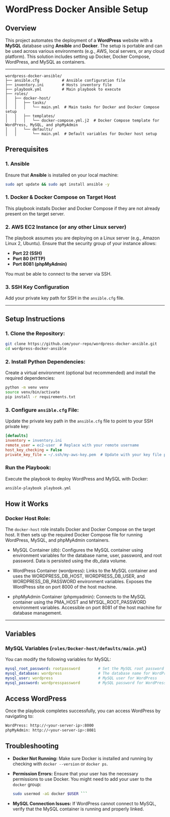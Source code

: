 # WordPress Docker Ansible Setup

## Overview

This project automates the deployment of a **WordPress** website with a **MySQL** database using **Ansible** and **Docker**. The setup is portable and can be used across various environments (e.g., AWS, local servers, or any cloud platform). This solution includes setting up Docker, Docker Compose, WordPress, and MySQL as containers.

---

```
wordpress-docker-ansible/
├── ansible.cfg          # Ansible configuration file
├── inventory.ini        # Hosts inventory file
├── playbook.yml         # Main playbook to execute
├── roles/
│   ├── docker-host/     
│   │   ├── tasks/        
│   │   │   └── main.yml  # Main tasks for Docker and Docker Compose setup
│   │   ├── templates/    
│   │   │   └── docker-compose.yml.j2  # Docker Compose template for WordPress, MySQL, and phpMyAdmin
│   │   └── defaults/     
│   │       └── main.yml  # Default variables for Docker host setup

```

## Prerequisites

### 1. **Ansible**
Ensure that **Ansible** is installed on your local machine:

```bash
sudo apt update && sudo apt install ansible -y
```


### 1. **Docker & Docker Compose on Target Host**
This playbook installs Docker and Docker Compose if they are not already present on the target server.

### 2. **AWS EC2 Instance (or any other Linux server)**
The playbook assumes you are deploying on a Linux server (e.g., Amazon Linux 2, Ubuntu). Ensure that the security group of your instance allows:

- **Port 22 (SSH)**
- **Port 80 (HTTP)**
- **Port 8081 (phpMyAdmin)**

You must be able to connect to the server via SSH.

### 3. **SSH Key Configuration**
Add your private key path for SSH in the `ansible.cfg` file.

---

## Setup Instructions

### 1. **Clone the Repository:**

```bash
git clone https://github.com/your-repo/wordpress-docker-ansible.git
cd wordpress-docker-ansible
```
### 2. Install Python Dependencies:
Create a virtual environment (optional but recommended) and install the required dependencies:

```bash
python -m venv venv
source venv/bin/activate
pip install -r requirements.txt
```
### 3. Configure `ansible.cfg` File:
Update the private key path in the `ansible.cfg` file to point to your SSH private key:

```ini
[defaults]
inventory = inventory.ini
remote_user = ec2-user  # Replace with your remote username
host_key_checking = False
private_key_file = ~/.ssh/my-aws-key.pem  # Update with your key file path
```

### Run the Playbook:
Execute the playbook to deploy WordPress and MySQL with Docker:

```bash
ansible-playbook playbook.yml
```

## How it Works

### Docker Host Role:
The `docker-host` role installs Docker and Docker Compose on the target host. It then sets up the required Docker Compose file for running WordPress, MySQL, and phpMyAdmin containers.

- MySQL Container (db):
Configures the MySQL container using environment variables for the database name, user, password, and root password.
Data is persisted using the db_data volume.

- WordPress Container (wordpress):
Links to the MySQL container and uses the WORDPRESS_DB_HOST, WORDPRESS_DB_USER, and WORDPRESS_DB_PASSWORD environment variables.
Exposes the WordPress site on port 8000 of the host machine.

- phpMyAdmin Container (phpmyadmin):
Connects to the MySQL container using the PMA_HOST and MYSQL_ROOT_PASSWORD environment variables.
Accessible on port 8081 of the host machine for database management.
---

## Variables

### MySQL Variables (`roles/Docker-host/defaults/main.yml`)
You can modify the following variables for MySQL:

```yaml
mysql_root_password: rootpassword        # Set the MySQL root password
mysql_database: wordpress                # The database name for WordPress
mysql_user: wordpress                    # MySQL user for WordPress
mysql_password: wordpresspassword        # MySQL password for WordPress user
```

## Access WordPress
Once the playbook completes successfully, you can access WordPress by navigating to:

```bash
WordPress: http://<your-server-ip>:8000
phpMyAdmin: http://<your-server-ip>:8081
```

## Troubleshooting

- **Docker Not Running:** Make sure Docker is installed and running by checking with `docker --version` or `docker ps`.

- **Permission Errors:** Ensure that your user has the necessary permissions to use Docker. You might need to add your user to the `docker` group:

  ```bash
  sudo usermod -aG docker $USER ```

- **MySQL Connection Issues:**  If WordPress cannot connect to MySQL, verify that the MySQL container is running and properly linked.